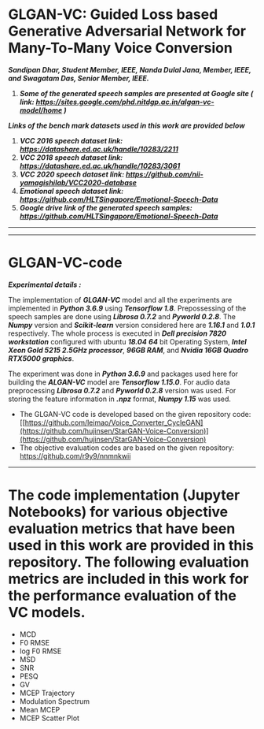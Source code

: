 # GLGAN-VC: Guided Loss based Generative Adversarial Network for  Many-To-Many Voice Conversion

***Sandipan Dhar, Student  Member,  IEEE, Nanda Dulal Jana, Member, IEEE, and Swagatam Das, Senior Member, IEEE.***

1. ***Some of the generated speech samples are presented at Google site ( link: https://sites.google.com/phd.nitdgp.ac.in/algan-vc-model/home )***

***Links of the bench mark datasets used in this work are provided below***

1. ***VCC 2016 speech dataset link: https://datashare.ed.ac.uk/handle/10283/2211***
2. ***VCC 2018 speech dataset link: https://datashare.ed.ac.uk/handle/10283/3061***
3. ***VCC 2020 speech dataset link: https://github.com/nii-yamagishilab/VCC2020-database***
4. ***Emotional speech dataset link: https://github.com/HLTSingapore/Emotional-Speech-Data***
5. ***Google drive link of the generated speech samples: https://github.com/HLTSingapore/Emotional-Speech-Data***
******




******
# GLGAN-VC-code 
***Experimental details  :***

The implementation  of ***GLGAN-VC*** model and all the experiments are implemented in ***Python 3.6.9*** using ***Tensorflow 1.8***. Prepossessing of the speech samples are done using ***Librosa 0.7.2*** and ***Pyworld 0.2.8***. The ***Numpy*** version and ***Scikit-learn*** version considered here are ***1.16.1*** and ***1.0.1*** respectively. The whole process is executed in ***Dell precision 7820 workstation*** configured with ubuntu ***18.04*** ***64*** bit Operating System, ***Intel Xeon Gold 5215 2.5GHz processor***, ***96GB RAM***, and ***Nvidia 16GB Quadro RTX5000 graphics***.


The experiment was done in ***Python 3.6.9*** and packages used
here for building the ***ALGAN-VC*** model are ***Tensorflow 1.15.0***. For audio data preprocessing ***Librosa 0.7.2***
and ***Pyworld 0.2.8*** version was used. For storing the feature
information in ***.npz*** format, ***Numpy 1.15*** was used.

 - The GLGAN-VC code is developed based on the given repository code: [[https://github.com/leimao/Voice_Converter_CycleGAN](https://github.com/hujinsen/StarGAN-Voice-Conversion)](https://github.com/hujinsen/StarGAN-Voice-Conversion)
 - The objective evaluation codes are based on the given repository: https://github.com/r9y9/nnmnkwii

******

# The code implementation (Jupyter Notebooks) for various objective evaluation metrics that have been used in this work are provided in this repository. The following evaluation metrics are included in this work for the performance evaluation of the VC models. 

* MCD 
* F0 RMSE
* log F0 RMSE
* MSD
* SNR
* PESQ
* GV
* MCEP Trajectory
* Modulation Spectrum
* Mean MCEP 
* MCEP Scatter Plot






 
